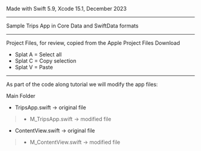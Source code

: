 Made with Swift 5.9, Xcode 15.1, December 2023

- - - -

Sample Trips App in Core Data and SwiftData formats

- - - -

Project Files, for review, copied from the Apple Project Files Download

* Splat A = Select all
* Splat C = Copy selection
* Splat V = Paste

- - - - 

As part of the code along tutorial we will modify the app files:

Main Folder

* TripsApp.swift -> original file
> * M_TripsApp.swift -> modified file
* ContentView.swift -> original file
> * M_ContentView.swift -> modified file
